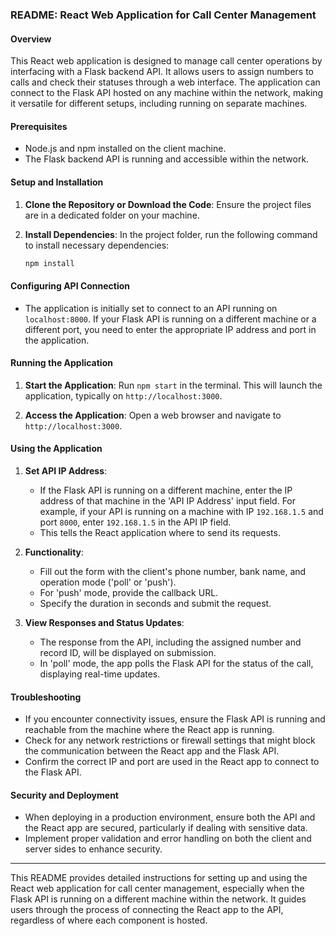### README: React Web Application for Call Center Management

#### Overview
This React web application is designed to manage call center operations by interfacing with a Flask backend API. It allows users to assign numbers to calls and check their statuses through a web interface. The application can connect to the Flask API hosted on any machine within the network, making it versatile for different setups, including running on separate machines.

#### Prerequisites
- Node.js and npm installed on the client machine.
- The Flask backend API is running and accessible within the network.

#### Setup and Installation
1. **Clone the Repository or Download the Code**: Ensure the project files are in a dedicated folder on your machine.

2. **Install Dependencies**: In the project folder, run the following command to install necessary dependencies:
   ```bash
   npm install
   ```

#### Configuring API Connection
- The application is initially set to connect to an API running on `localhost:8000`. If your Flask API is running on a different machine or a different port, you need to enter the appropriate IP address and port in the application.

#### Running the Application
1. **Start the Application**: Run `npm start` in the terminal. This will launch the application, typically on `http://localhost:3000`.

2. **Access the Application**: Open a web browser and navigate to `http://localhost:3000`.

#### Using the Application
1. **Set API IP Address**: 
   - If the Flask API is running on a different machine, enter the IP address of that machine in the 'API IP Address' input field. For example, if your API is running on a machine with IP `192.168.1.5` and port `8000`, enter `192.168.1.5` in the API IP field.
   - This tells the React application where to send its requests.

2. **Functionality**:
   - Fill out the form with the client's phone number, bank name, and operation mode ('poll' or 'push').
   - For 'push' mode, provide the callback URL.
   - Specify the duration in seconds and submit the request.

3. **View Responses and Status Updates**: 
   - The response from the API, including the assigned number and record ID, will be displayed on submission.
   - In 'poll' mode, the app polls the Flask API for the status of the call, displaying real-time updates.

#### Troubleshooting
- If you encounter connectivity issues, ensure the Flask API is running and reachable from the machine where the React app is running.
- Check for any network restrictions or firewall settings that might block the communication between the React app and the Flask API.
- Confirm the correct IP and port are used in the React app to connect to the Flask API.

#### Security and Deployment
- When deploying in a production environment, ensure both the API and the React app are secured, particularly if dealing with sensitive data.
- Implement proper validation and error handling on both the client and server sides to enhance security.

---

This README provides detailed instructions for setting up and using the React web application for call center management, especially when the Flask API is running on a different machine within the network. It guides users through the process of connecting the React app to the API, regardless of where each component is hosted.